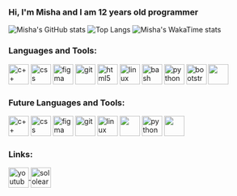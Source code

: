 ### Hi, I'm Misha and I am 12 years old programmer

![Misha's GitHub stats](https://github-readme-stats.vercel.app/api?username=CodeRyzen&theme=dark&show_icons=true)
![Top Langs](https://github-readme-stats.vercel.app/api/top-langs/?username=anuraghazra&layout=compact)
![Misha's WakaTime stats](https://github-readme-stats.vercel.app/api/wakatime?username=CodeRyzen)


<h3 align="left">Languages and Tools:</h3>
<p align="left">
  <img src="https://devicons.github.io/devicon/devicon.git/icons/cplusplus/cplusplus-original.svg" alt="c++" width="40" height="40" />
  <img src="https://cdn.jsdelivr.net/gh/devicons/devicon@latest/icons/css3/css3-original-wordmark.svg" alt="css" width="40" height="40" />        
  <img src="https://www.vectorlogo.zone/logos/figma/figma-icon.svg" alt="figma" width="40" height="40" />
  <img src="https://www.vectorlogo.zone/logos/git-scm/git-scm-icon.svg" alt="git" width="40" height="40" />
  <img src="https://cdn.jsdelivr.net/gh/devicons/devicon@latest/icons/html5/html5-original-wordmark.svg" alt="html5" width="40" height="40" />
  <img src="https://cdn.jsdelivr.net/gh/devicons/devicon@latest/icons/linux/linux-plain.svg" alt="linux" width="40" height="40" />         
  <img src="https://cdn.jsdelivr.net/gh/devicons/devicon@latest/icons/bash/bash-original.svg" alt="bash" width="40" height="40" />
  <img src="https://cdn.jsdelivr.net/gh/devicons/devicon@latest/icons/python/python-original-wordmark.svg" alt="python" width="40" height="40" />
  <img src="https://cdn.jsdelivr.net/gh/devicons/devicon@latest/icons/bootstrap/bootstrap-plain-wordmark.svg" alt="bootstrap" width="40" height="40" />   
  <img src="https://cdn.jsdelivr.net/gh/devicons/devicon@latest/icons/javascript/javascript-original.svg" width="40" height="40" />        
</p>

<h3 align="left">Future Languages and Tools:</h3>
<p align="left">
  <img src="https://devicons.github.io/devicon/devicon.git/icons/cplusplus/cplusplus-original.svg" alt="c++" width="40" height="40" />
  <img src="https://cdn.jsdelivr.net/gh/devicons/devicon@latest/icons/css3/css3-original-wordmark.svg" alt="css" width="40" height="40" />
  <img src="https://www.vectorlogo.zone/logos/figma/figma-icon.svg" alt="figma" width="40" height="40" />
  <img src="https://www.vectorlogo.zone/logos/git-scm/git-scm-icon.svg" alt="git" width="40" height="40" />
  <img src="https://cdn.jsdelivr.net/gh/devicons/devicon@latest/icons/linux/linux-plain.svg" alt="linux" width="40" height="40" /> 
  <img src="https://cdn.jsdelivr.net/gh/devicons/devicon@latest/icons/bash/bash-original.svg" width="40" height="40" />
  <img src="https://cdn.jsdelivr.net/gh/devicons/devicon@latest/icons/python/python-original-wordmark.svg" alt="python" width="40" height="40" />
  <img src="https://cdn.jsdelivr.net/gh/devicons/devicon@latest/icons/bootstrap/bootstrap-plain-wordmark.svg" width="40" height="40" />  
</p>


<h3 align="left"> Links: </h3>
<p align="left">
  <!-- <a href="your link" target="blank"><img align="center" src="https://cdn.jsdelivr.net/npm/simple-icons@3.0.1/icons/twitter.svg" alt="" height="30" width="40" /></a>
  <a href="your link" target="blank"><img align="center" src="https://cdn.jsdelivr.net/npm/simple-icons@3.0.1/icons/linkedin.svg" alt="" height="30" width="40" /></a>
  <a href="your link" target="blank"><img align="center" src="https://cdn.jsdelivr.net/npm/simple-icons@3.0.1/icons/instagram.svg" alt="" height="30" width="40" /></a> -->
  <a href="https://www.youtube.com/channel/UCUyjayOjkNaAYQXJJsPgZGA" target="blank"><img align="center" src="https://cdn.jsdelivr.net/npm/simple-icons@3.0.1/icons/youtube.svg" alt="youtube" height="40" width="40">
  <a href="https://www.youtube.com/channel/UCUyjayOjkNaAYQXJJsPgZGA" target="blank"><img align="center" src="https://cdn.jsdelivr.net/npm/sololearn@2.6.2/+esm" alt="sololearn" height="40" width="40"></a>
</p>
